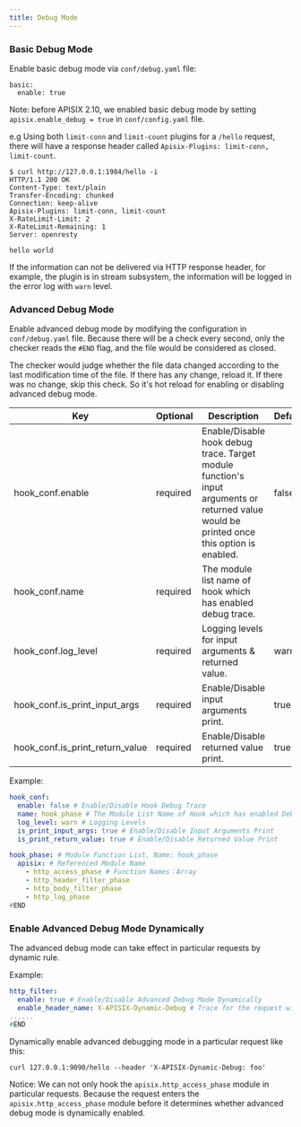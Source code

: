 ```yaml
---
title: Debug Mode
---
```


<!--
#
# Licensed to the Apache Software Foundation (ASF) under one or more
# contributor license agreements.  See the NOTICE file distributed with
# this work for additional information regarding copyright ownership.
# The ASF licenses this file to You under the Apache License, Version 2.0
# (the "License"); you may not use this file except in compliance with
# the License.  You may obtain a copy of the License at
#
#     http://www.apache.org/licenses/LICENSE-2.0
#
# Unless required by applicable law or agreed to in writing, software
# distributed under the License is distributed on an "AS IS" BASIS,
# WITHOUT WARRANTIES OR CONDITIONS OF ANY KIND, either express or implied.
# See the License for the specific language governing permissions and
# limitations under the License.
#
-->

### Basic Debug Mode

Enable basic debug mode via `conf/debug.yaml` file:

```
basic:
  enable: true
```

Note: before APISIX 2.10, we enabled basic debug mode by setting `apisix.enable_debug = true` in `conf/config.yaml` file.

e.g Using both `limit-conn` and `limit-count` plugins for a `/hello` request, there will have a response header called `Apisix-Plugins: limit-conn, limit-count`.

```shell
$ curl http://127.0.0.1:1984/hello -i
HTTP/1.1 200 OK
Content-Type: text/plain
Transfer-Encoding: chunked
Connection: keep-alive
Apisix-Plugins: limit-conn, limit-count
X-RateLimit-Limit: 2
X-RateLimit-Remaining: 1
Server: openresty

hello world
```

If the information can not be delivered via HTTP response header, for example, the plugin is in stream
subsystem, the information will be logged in the error log with `warn` level.

### Advanced Debug Mode

Enable advanced debug mode by modifying the configuration in `conf/debug.yaml` file. Because there will be a check every second, only the checker reads the `#END` flag, and the file would be considered as closed.

The checker would judge whether the file data changed according to the last modification time of the file. If there has any change, reload it. If there was no change, skip this check. So it's hot reload for enabling or disabling advanced debug mode.

| Key                             | Optional | Description                                                                                                                               | Default |
| ------------------------------- | -------- | ----------------------------------------------------------------------------------------------------------------------------------------- | ------- |
| hook_conf.enable                | required | Enable/Disable hook debug trace. Target module function's input arguments or returned value would be printed once this option is enabled. | false   |
| hook_conf.name                  | required | The module list name of hook which has enabled debug trace.                                                                               |         |
| hook_conf.log_level             | required | Logging levels for input arguments & returned value.                                                                                      | warn    |
| hook_conf.is_print_input_args   | required | Enable/Disable input arguments print.                                                                                                     | true    |
| hook_conf.is_print_return_value | required | Enable/Disable returned value print.                                                                                                      | true    |

Example:

```yaml
hook_conf:
  enable: false # Enable/Disable Hook Debug Trace
  name: hook_phase # The Module List Name of Hook which has enabled Debug Trace
  log_level: warn # Logging Levels
  is_print_input_args: true # Enable/Disable Input Arguments Print
  is_print_return_value: true # Enable/Disable Returned Value Print

hook_phase: # Module Function List, Name: hook_phase
  apisix: # Referenced Module Name
    - http_access_phase # Function Names：Array
    - http_header_filter_phase
    - http_body_filter_phase
    - http_log_phase
#END
```

### Enable Advanced Debug Mode Dynamically

The advanced debug mode can take effect in particular requests by dynamic rule.

Example:

```yaml
http_filter:
  enable: true # Enable/Disable Advanced Debug Mode Dynamically
  enable_header_name: X-APISIX-Dynamic-Debug # Trace for the request with this header
......
#END
```

Dynamically enable advanced debugging mode in a particular request like this:

```shell
curl 127.0.0.1:9090/hello --header 'X-APISIX-Dynamic-Debug: foo'
```

Notice: We can not only hook the `apisix.http_access_phase` module in particular requests. Because the request enters the `apisix.http_access_phase` module before it determines whether advanced debug mode is dynamically enabled.
